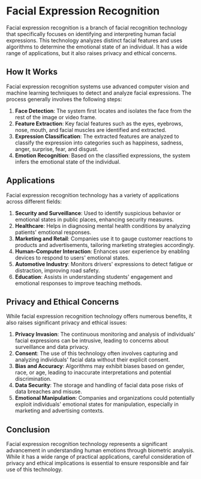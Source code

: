 # Facial Expression Recognition

Facial expression recognition is a branch of facial recognition technology that specifically focuses on identifying and interpreting human facial expressions. This technology analyzes distinct facial features and uses algorithms to determine the emotional state of an individual. It has a wide range of applications, but it also raises privacy and ethical concerns.

## How It Works

Facial expression recognition systems use advanced computer vision and machine learning techniques to detect and analyze facial expressions. The process generally involves the following steps:

1. **Face Detection**: The system first locates and isolates the face from the rest of the image or video frame.
2. **Feature Extraction**: Key facial features such as the eyes, eyebrows, nose, mouth, and facial muscles are identified and extracted.
3. **Expression Classification**: The extracted features are analyzed to classify the expression into categories such as happiness, sadness, anger, surprise, fear, and disgust.
4. **Emotion Recognition**: Based on the classified expressions, the system infers the emotional state of the individual.

## Applications

Facial expression recognition technology has a variety of applications across different fields:

1. **Security and Surveillance**: Used to identify suspicious behavior or emotional states in public places, enhancing security measures.
2. **Healthcare**: Helps in diagnosing mental health conditions by analyzing patients' emotional responses.
3. **Marketing and Retail**: Companies use it to gauge customer reactions to products and advertisements, tailoring marketing strategies accordingly.
4. **Human-Computer Interaction**: Enhances user experience by enabling devices to respond to users' emotional states.
5. **Automotive Industry**: Monitors drivers' expressions to detect fatigue or distraction, improving road safety.
6. **Education**: Assists in understanding students' engagement and emotional responses to improve teaching methods.

## Privacy and Ethical Concerns

While facial expression recognition technology offers numerous benefits, it also raises significant privacy and ethical issues:

1. **Privacy Invasion**: The continuous monitoring and analysis of individuals' facial expressions can be intrusive, leading to concerns about surveillance and data privacy.
2. **Consent**: The use of this technology often involves capturing and analyzing individuals' facial data without their explicit consent.
3. **Bias and Accuracy**: Algorithms may exhibit biases based on gender, race, or age, leading to inaccurate interpretations and potential discrimination.
4. **Data Security**: The storage and handling of facial data pose risks of data breaches and misuse.
5. **Emotional Manipulation**: Companies and organizations could potentially exploit individuals' emotional states for manipulation, especially in marketing and advertising contexts.

## Conclusion

Facial expression recognition technology represents a significant advancement in understanding human emotions through biometric analysis. While it has a wide range of practical applications, careful consideration of privacy and ethical implications is essential to ensure responsible and fair use of this technology.

